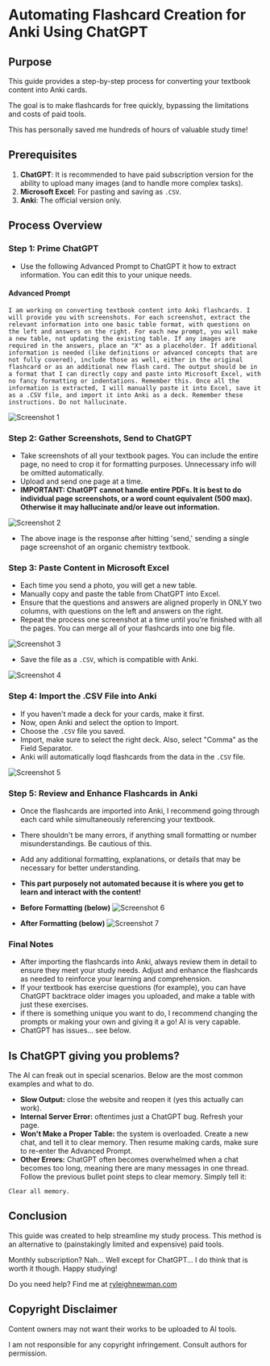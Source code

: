
# Automating Flashcard Creation for Anki Using ChatGPT

## Purpose

This guide provides a step-by-step process for converting your textbook content into Anki cards.

The goal is to make flashcards for free quickly, bypassing the limitations and costs of paid tools.

This has personally saved me hundreds of hours of valuable study time!

## Prerequisites

1. **ChatGPT**: It is recommended to have paid subscription version for the ability to upload many images (and to handle more complex tasks).
2. **Microsoft Excel**: For pasting and saving as `.CSV`.
3. **Anki**: The official version only.

## Process Overview

### Step 1: Prime ChatGPT
- Use the following Advanced Prompt to ChatGPT it how to extract information. You can edit this to your unique needs.

#### Advanced Prompt
```
I am working on converting textbook content into Anki flashcards. I will provide you with screenshots. For each screenshot, extract the relevant information into one basic table format, with questions on the left and answers on the right. For each new prompt, you will make a new table, not updating the existing table. If any images are required in the answers, place an "X" as a placeholder. If additional information is needed (like definitions or advanced concepts that are not fully covered), include those as well, either in the original flashcard or as an additional new flash card. The output should be in a format that I can directly copy and paste into Microsoft Excel, with no fancy formatting or indentations. Remember this. Once all the information is extracted, I will manually paste it into Excel, save it as a .CSV file, and import it into Anki as a deck. Remember these instructions. Do not hallucinate.
```

![Screenshot 1](images/1.png)
### Step 2: Gather Screenshots, Send to ChatGPT
- Take screenshots of all your textbook pages. You can include the entire page, no need to crop it for formatting purposes. Unnecessary info will be omitted automatically.
- Upload and send one page at a time.
- **IMPORTANT: ChatGPT cannot handle entire PDFs. It is best to do individual page screenshots, or a word count equivalent (500 max). Otherwise it may hallucinate and/or leave out information.**
  
![Screenshot 2](images/2.png)
- The above inage is the response after hitting 'send,' sending a single page screenshot of an organic chemistry textbook.

### Step 3: Paste Content in Microsoft Excel

- Each time you send a photo, you will get a new table.
- Manually copy and paste the table from ChatGPT into Excel.
- Ensure that the questions and answers are aligned properly in ONLY two columns, with questions on the left and answers on the right.
- Repeat the process one screenshot at a time until you're finished with all the pages. You can merge all of your flashcards into one big file.

![Screenshot 3](images/3.png)

- Save the file as a `.CSV`, which is compatible with Anki.

![Screenshot 4](images/4.png)

### Step 4: Import the .CSV File into Anki
- If you haven't made a deck for your cards, make it first.
- Now, open Anki and select the option to Import.
- Choose the `.CSV` file you saved.
- Import, make sure to select the right deck. Also, select "Comma" as the Field Separator.
- Anki will automatically loqd flashcards from the data in the `.CSV` file.

![Screenshot 5](images/5.png)

### Step 5: Review and Enhance Flashcards in Anki
- Once the flashcards are imported into Anki, I recommend going through each card while simultaneously referencing your textbook.
- There shouldn't be many errors, if anything small formatting or number misunderstandings. Be cautious of this.
- Add any additional formatting, explanations, or details that may be necessary for better understanding.
- **This part purposely not automated because it is where you get to learn and interact with the content!**

- **Before Formatting (below)**
![Screenshot 6](images/6.png)

- **After Formatting (below)**
![Screenshot 7](images/7.png)

### Final Notes
- After importing the flashcards into Anki, always review them in detail to ensure they meet your study needs. Adjust and enhance the flashcards as needed to reinforce your learning and comprehension.
- If your textbook has exercise questions (for example), you can have ChatGPT backtrace older images you uploaded, and make a table with just these exercises.
- if there is something unique you want to do, I recommend changing the prompts or making your own and giving it a go! AI is very capable.
- ChatGPT has issues... see below.

## Is ChatGPT giving you problems?
The AI can freak out in special scenarios. Below are the most common examples and what to do.
- **Slow Output:** close the website and reopen it (yes this actually can work).
- **Internal Server Error:** oftentimes just a ChatGPT bug. Refresh your page.
- **Won't Make a Proper Table:** the system is overloaded. Create a new chat, and tell it to clear memory. Then resume making cards, make sure to re-enter the Advanced Prompt.
- **Other Errors:** ChatGPT often becomes overwhelmed when a chat becomes too long, meaning there are many messages in one thread. Follow the previous bullet point steps to clear memory. Simply tell it:
```
Clear all memory.
```

## Conclusion

This guide was created to help streamline my study process. This method is an alternative to (painstakingly limited and expensive) paid tools. 

Monthly subscription? Nah... Well except for ChatGPT... I do think that is worth it though. Happy studying!

Do you need help? Find me at [ryleighnewman.com](https://ryleighnewman.com)

## Copyright Disclaimer

Content owners may not want their works to be uploaded to AI tools. 

I am not responsible for any copyright infringement. Consult authors for permission.
